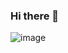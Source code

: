 ### Hi there 👋

![image](https://github.com/lequocdien/lequocdien/assets/39084172/f303b49f-8f3b-49b5-b1a7-ddbddc138391)

<!--
**lequocdien/lequocdien** is a ✨ _special_ ✨ repository because its `README.md` (this file) appears on your GitHub profile.

Here are some ideas to get you started:

- 🔭 I’m currently working on ...
- 🌱 I’m currently learning ...
- 👯 I’m looking to collaborate on ...
- 🤔 I’m looking for help with ...
- 💬 Ask me about ...
- 📫 How to reach me: ...
- 😄 Pronouns: ...
- ⚡ Fun fact: ...
-->
